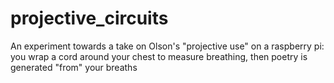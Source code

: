 # projective_circuits
An experiment towards a take on Olson's "projective use" on a raspberry pi: you wrap a cord around your chest to measure breathing, then poetry is generated "from" your breaths

